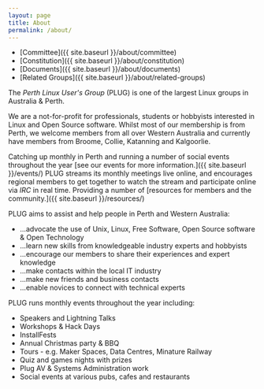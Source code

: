 ```yaml
---
layout: page
title: About
permalink: /about/
---
```


 * [Committee]({{ site.baseurl }}/about/committee)
 * [Constitution]({{ site.baseurl }}/about/constitution)
 * [Documents]({{ site.baseurl }}/about/documents)
 * [Related Groups]({{ site.baseurl }}/about/related-groups)

The _Perth Linux User's Group_ (PLUG) is one of the largest Linux groups in Australia & Perth.

We are a not-for-profit for professionals, students or hobbyists interested in Linux and Open Source software. Whilst most of our membership is from Perth, we welcome members from all over Western Australia and currently have members from Broome, Collie, Katanning and Kalgoorlie.

Catching up monthly in Perth and running a number of social events throughout the year [see our events for more information.]({{ site.baseurl }}/events/)
PLUG streams its monthly meetings live online, and encourages regional members to get together to watch the stream and participate online via _IRC_ in real time.
Providing a number of [resources for members and the community.]({{ site.baseurl }}/resources/)

PLUG aims to assist and help people in Perth and Western Australia:
*   ...advocate the use of Unix, Linux, Free Software, Open Source software & Open Technology
*   ...learn new skills from knowledgeable industry experts and hobbyists
*   ...encourage our members to share their experiences and expert knowledge
*   ...make contacts within the local IT industry
*   ...make new friends and business contacts
*   ...enable novices to connect with technical experts

PLUG runs monthly events throughout the year including:
*   Speakers and Lightning Talks
*   Workshops & Hack Days
*   InstallFests
*   Annual Christmas party & BBQ
*   Tours - e.g. Maker Spaces, Data Centres, Minature Railway
*   Quiz and games nights with prizes
*   Plug AV & Systems Administration work
*   Social events at various pubs, cafes and restaurants
